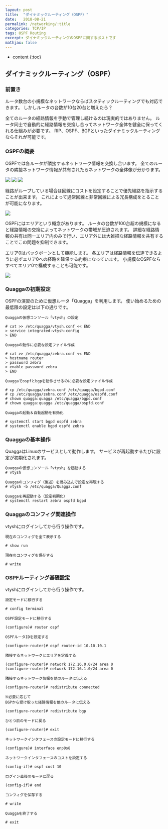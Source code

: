 ```yaml
---
layout: post
title:  "ダイナミックルーティング（OSPF）"
date:   2018-08-21
permalink: /networking/:title
categories: TCP/IP
tags: OSPF Routing
excerpt: ダイナミックルーティングのOSPFに関するポストです
mathjax: false
---
```

 
* content
{:toc}

## ダイナミックルーティング（OSPF）

### 前置き

ルータ数台の小規模なネットワークならばスタティックルーティングでも対応できます。
しかしルータの台数が10台20台と増えたら？

全てのルータの経路情報を手動で管理し続けるのは現実的ではありません。
ルータ同士で自動的に経路情報を交換し合ってネットワーク全体を健全に保ってくれる仕組みが必要です。
RIP、OSPF、BGPといったダイナミックルーティングならそれが可能です。

### OSPFの概要

OSPFでは各ルータが隣接するネットワーク情報を交換し合います。
全てのルータの隣接ネットワーク情報が共有されたらネットワークの全体像が分かります。

![]({{site.baseurl}}/images/network/ospf1.png)
![]({{site.baseurl}}/images/network/ospf2.png)
![]({{site.baseurl}}/images/network/ospf3.png)

経路がループしている場合は回線にコストを設定することで優先経路を指示することが出来ます。
これによって通常回線と非常回線による冗長構成をとることが可能になります。

![]({{site.baseurl}}/images/network/ospf4.png)

OSPFにはエリアという概念があります。
ルータの台数が100台超の規模になると経路情報の交換によってネットワークの帯域が圧迫されます。
詳細な経路情報の共有は同一エリア内のみで行い、エリア外には大雑把な経路情報を共有することでこの問題を抑制できます。

エリア0はバックボーンとして機能します。
各エリアは経路情報を伝達できるように必ずエリア0への経路を確保する約束になっています。
小規模なOSPFならすべてエリア0で構成することも可能です。

![]({{site.baseurl}}/images/network/ospf5.png)

### Quaggaの初期設定

OSPFの演習のために仮想ルータ「Quagga」を利用します。
使い始めるための最低限の設定は以下の通りです。

```
Quaggaの仮想コンソール「vtysh」の設定

# cat >> /etc/quagga/vtysh.conf << END
> service integrated-vtysh-config
> END

Quaggaの動作に必要な設定ファイル作成

# cat >> /etc/quagga/zebra.conf << END
> hostname router
> password zebra
> enable password zebra
> END

Quaggaでospfとbgpを動作させるのに必要な設定ファイル作成

# cp /etc/quagga/zebra.conf /etc/quagga/bgpd.conf
# cp /etc/quagga/zebra.conf /etc/quagga/ospfd.conf
# chown quagga:quagga /etc/quagga/bgpd.conf
# chown quagga:quagga /etc/quagga/ospfd.conf

Quaggaの起動＆自動起動を有効化

# systemctl start bgpd ospfd zebra
# systemctl enable bgpd ospfd zebra
```

### Quaggaの基本操作
QuaggaはLinuxのサービスとして動作します。
サービスが再起動するたびに設定が初期化されます。
```
Quaggaの仮想コンソール「vtysh」を起動する
# vtysh

Quaggaのコンフィグ（後述）を読み込んで設定を再現する
# vtysh -b /etc/quagga/Quagga.conf

Quaggaを再起動する（設定初期化）
# systemctl restart zebra ospfd bgpd
```

### Quaggaのコンフィグ関連操作

vtyshにログインしてから行う操作です。

```
現在のコンフィグを全て表示する

# show run

現在のコンフィグを保存する

# write
```

### OSPFルーティング基礎設定

vtyshにログインしてから行う操作です。

```
設定モードに移行する

# config terminal

OSPF設定モードに移行する

(configure)# router ospf

OSPFルータIDを設定する

(configure-router)# ospf router-id 10.10.10.1

隣接するネットワークとエリアを定義する

(configure-router)# network 172.16.0.0/24 area 0
(configure-router)# network 172.16.1.0/24 area 0

隣接するネットワーク情報を他のルータに伝える

(configure-router)# redistribute connected

※必要に応じて
BGPから受け取った経路情報を他のルータに伝える

(configure-router)# redistribute bgp

ひとつ前のモードに戻る

(configure-router)# exit

ネットワークインタフェースの設定モードに移行する

(configure)# interface enp0s8

ネットワークインタフェースのコストを設定する

(config-if)# ospf cost 10

ログイン直後のモードに戻る

(config-if)# end

コンフィグを保存する

# write

Quaggaを終了する

# exit
```
